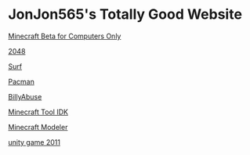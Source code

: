 # JonJon565's Totally Good Website
[Minecraft Beta for Computers Only](https://jonjon565.github.io/Beta/) 

[2048](https://jonjon565.github.io/2048/)

[Surf](https://jonjon565.github.io/Surf/)

[Pacman](https://jonjon565.github.io/Pacman/)

[BillyAbuse](https://jonjon565.github.io/BillyAbuse/)

[Minecraft Tool IDK](https://jonjon565.github.io/cube.js/)

[Minecraft Modeler](https://jonjon565.github.io/Cubejs/)

[unity game 2011](https://jonjon565.github.io/w/)
<head><script async src="https://pagead2.googlesyndication.com/pagead/js/adsbygoogle.js?client=ca-pub-3656277305867427"
     crossorigin="anonymous"></script>
<!-- Header1 -->
<ins class="adsbygoogle"
     style="display:inline-block;width:728px;height:90px"
     data-ad-client="ca-pub-3656277305867427"
     data-ad-slot="4571694111"></ins>
<script>
     (adsbygoogle = window.adsbygoogle || []).push({});
</script><head>



